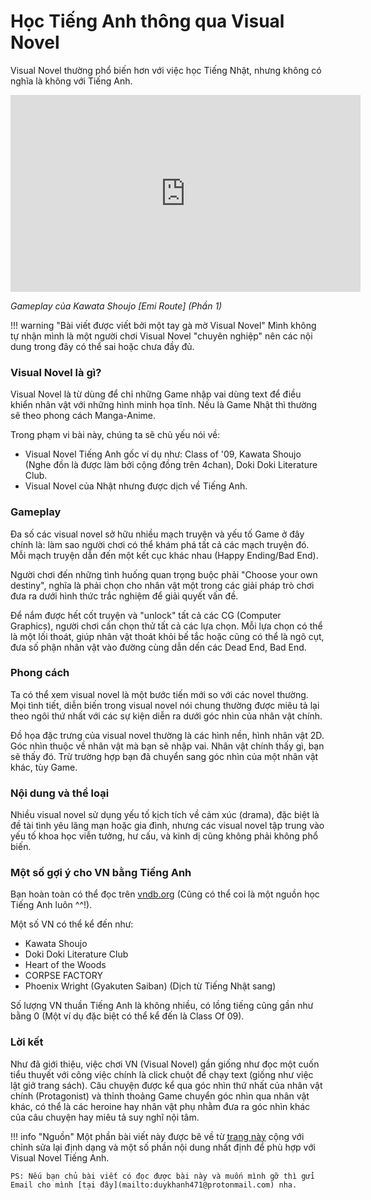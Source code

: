 # Học Tiếng Anh thông qua Visual Novel
Visual Novel thường phổ biến hơn với việc học Tiếng Nhật, nhưng không có nghĩa là không với Tiếng Anh.

<iframe width="560" height="315" src="https://www.youtube.com/embed/PmNeHCrQKfo?si=mFW15Ld_33gBpfHP" title="YouTube video player" frameborder="0" allow="accelerometer; autoplay; clipboard-write; encrypted-media; gyroscope; picture-in-picture; web-share" referrerpolicy="strict-origin-when-cross-origin" allowfullscreen></iframe>

_Gameplay của Kawata Shoujo [Emi Route] (Phần 1)_

!!! warning "Bài viết được viết bởi một tay gà mờ Visual Novel"
    Mình không tự nhận mình là một người chơi Visual Novel "chuyên nghiệp" nên các nội dung trong đây có thể sai hoặc chưa đầy đủ.

### Visual Novel là gì?

Visual Novel là từ dùng để chỉ những Game nhập vai dùng text để điều khiển nhân vật với những hình minh họa tĩnh. Nếu là Game Nhật thì thường sẽ theo phong cách Manga-Anime.

Trong phạm vi bài này, chúng ta sẽ chủ yếu nói về:

- Visual Novel Tiếng Anh gốc ví dụ như: Class of '09, Kawata Shoujo (Nghe đồn là được làm bởi cộng đồng trên 4chan), Doki Doki Literature Club.
- Visual Novel của Nhật nhưng được dịch về Tiếng Anh.

### Gameplay

Đa số các visual novel sở hữu nhiều mạch truyện và yếu tố Game ở đây chính là: làm sao người chơi có thể khám phá tất cả các mạch truyện đó. Mỗi mạch truyện dẫn đến một kết cục khác nhau (Happy Ending/Bad End). 

Người chơi đến những tình huống quan trọng buộc phải "Choose your own destiny", nghĩa là phải chọn cho nhân vật một trong các giải pháp trò chơi đưa ra dưới hình thức trắc nghiệm để giải quyết vấn đề.

Để nắm được hết cốt truyện và "unlock" tất cả các CG (Computer Graphics), người chơi cần chọn thử tất cả các lựa chọn. Mỗi lựa chọn có thể là một lối thoát, giúp nhân vật thoát khỏi bế tắc hoặc cũng có thể là ngõ cụt, đưa số phận nhân vật vào đường cùng dẫn dến các Dead End, Bad End.

### Phong cách

Ta có thể xem visual novel là một bước tiến mới so với các novel thường. Mọi tình tiết, diễn biến trong visual novel nói chung thường được miêu tả lại theo ngôi thứ nhất với các sự kiện diễn ra dưới góc nhìn của nhân vật chính. 

Đồ họa đặc trưng của visual novel thường là các hình nền, hình nhân vật 2D. Góc nhìn thuộc về nhân vật mà bạn sẽ nhập vai. Nhân vật chính thấy gì, bạn sẽ thấy đó. Trừ trường hợp bạn đã chuyển sang góc nhìn của một nhân vật khác, tùy Game.

### Nội dung và thể loại

Nhiều visual novel sử dụng yếu tố kịch tích về cảm xúc (drama), đặc biệt là đề tài tình yêu lãng mạn hoặc gia đình, nhưng các visual novel tập trung vào yếu tố khoa học viễn tưởng, hư cấu, và kinh dị cũng không phải không phổ biến.

### Một số gợi ý cho VN bằng Tiếng Anh
Bạn hoàn toàn có thể đọc trên [vndb.org](https://vndb.org/) (Cũng có thể coi là một nguồn học Tiếng Anh luôn ^^!).

Một số VN có thể kể đến như:

- Kawata Shoujo
- Doki Doki Literature Club
- Heart of the Woods
- CORPSE FACTORY
- Phoenix Wright (Gyakuten Saiban) (Dịch từ Tiếng Nhật sang)

Số lượng VN thuần Tiếng Anh là không nhiều, có lồng tiếng cũng gần như bằng 0 (Một ví dụ đặc biệt có thể kể đến là Class Of 09).

### Lời kết

Như đã giới thiệu, việc chơi VN (Visual Novel) gần giống như đọc một cuốn tiểu thuyết với công việc chính là click chuột để chạy text (giống như việc lật giở trang sách). Câu chuyện được kể qua góc nhìn thứ nhất của nhân vật chính (Protagonist) và thỉnh thoảng Game chuyển góc nhìn qua nhân vật khác, có thể là các heroine hay nhân vật phụ nhằm đưa ra góc nhìn khác của câu chuyện hay miêu tả suy nghĩ nội tâm.

!!! info "Nguồn"
    Một phần bài viết này được bê về từ [trang này](https://familyk.forumvi.net/t2-topic) cộng với chỉnh sửa lại định dạng và một số phần nội dung nhất định để phù hợp với Visual Novel Tiếng Anh. 

    PS: Nếu bạn chủ bài viết có đọc được bài này và muốn mình gỡ thì gửi Email cho mình [tại đây](mailto:duykhanh471@protonmail.com) nha. 

